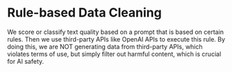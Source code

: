# Rule-based Data Cleaning

We score or classify text quality based on a prompt that is based on certain rules.
Then we use third-party APIs like OpenAI APIs to execute this rule.
By doing this, we are NOT generating data from third-party APIs, which violates terms of use, but simply filter out harmful content, which is crucial for AI safety.
